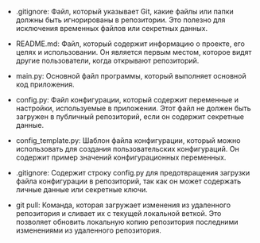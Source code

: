 - .gitignore: Файл, который указывает Git, какие файлы или папки должны быть игнорированы в репозитории. Это полезно для исключения временных файлов или секретных данных.

- README.md: Файл, который содержит информацию о проекте, его целях и использовании. Он является первым местом, которое видят другие пользователи, когда открывают репозиторий.

- main.py: Основной файл программы, который выполняет основной код приложения.

- config.py: Файл конфигурации, который содержит переменные и настройки, используемые в приложении. Этот файл не должен быть загружен в публичный репозиторий, если он содержит секретные данные.

- config_template.py: Шаблон файла конфигурации, который можно использовать для создания пользовательских конфигураций. Он содержит пример значений конфигурационных переменных.

- .gitignore: Содержит строку config.py для предотвращения загрузки файла конфигурации в репозиторий, так как он может содержать личные данные или секретные ключи.

- git pull: Команда, которая загружает изменения из удаленного репозитория и сливает их с текущей локальной веткой. Это позволяет обновить локальную копию репозитория последними изменениями из удаленного репозитория.